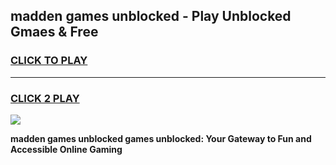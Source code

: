
## madden games unblocked - Play Unblocked Gmaes & Free
<h3>
<a href="https://premium.freeplayer.one?title=madden_games_unblocked&ref=20F">CLICK TO PLAY</a></h3>
<hr>

<h3>
<a href="https://premium.freeplayer.one?title=madden_games_unblocked&ref=20F">CLICK 2 PLAY</a>
  
</h3>

<a href="https://premium.freeplayer.one?title=madden_games_unblocked&ref=20F/"><img src="https://clearcache.store/games.png"></a>


**madden games unblocked games unblocked: Your Gateway to Fun and Accessible Online Gaming**

